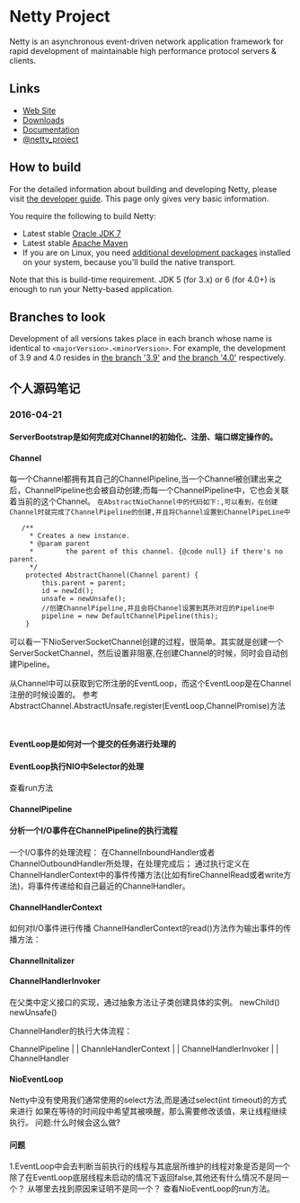 # Netty Project

Netty is an asynchronous event-driven network application framework for rapid development of maintainable high performance protocol servers & clients.

## Links

* [Web Site](http://netty.io/)
* [Downloads](http://netty.io/downloads.html)
* [Documentation](http://netty.io/wiki/)
* [@netty_project](https://twitter.com/netty_project)

## How to build

For the detailed information about building and developing Netty, please visit [the developer guide](http://netty.io/wiki/developer-guide.html).  This page only gives very basic information.

You require the following to build Netty:

* Latest stable [Oracle JDK 7](http://www.oracle.com/technetwork/java/)
* Latest stable [Apache Maven](http://maven.apache.org/)
* If you are on Linux, you need [additional development packages](http://netty.io/wiki/native-transports.html) installed on your system, because you'll build the native transport.

Note that this is build-time requirement.  JDK 5 (for 3.x) or 6 (for 4.0+) is enough to run your Netty-based application.

## Branches to look

Development of all versions takes place in each branch whose name is identical to `<majorVersion>.<minorVersion>`.  For example, the development of 3.9 and 4.0 resides in [the branch '3.9'](https://github.com/netty/netty/tree/3.9) and [the branch '4.0'](https://github.com/netty/netty/tree/4.0) respectively.


## 个人源码笔记

### 2016-04-21

#### ServerBootstrap是如何完成对Channel的初始化、注册、端口绑定操作的。



#### Channel

每一个Channel都拥有其自己的ChannelPipeline,当一个Channel被创建出来之后，ChannelPipeline也会被自动创建;而每一个ChannelPipeline中，它也会关联着当前的这个Channel。
`在AbstractNioChannel中的代码如下:,可以看到，在创建Channel时就完成了ChannelPipeline的创建,并且将Channel设置到ChannelPipeLine中`
```
   /**
     * Creates a new instance.
     * @param parent
     *        the parent of this channel. {@code null} if there's no parent.
     */
    protected AbstractChannel(Channel parent) {
        this.parent = parent;
        id = newId();
        unsafe = newUnsafe();
        //创建ChannelPipeline,并且会将Channel设置到其所对应的Pipeline中
        pipeline = new DefaultChannelPipeline(this);
    }
```
可以看一下NioServerSocketChannel创建的过程，很简单。其实就是创建一个ServerSocketChannel，然后设置非阻塞,在创建Channel的时候，同时会自动创建Pipeline。

从Channel中可以获取到它所注册的EventLoop，而这个EventLoop是在Channel注册的时候设置的。
参考AbstractChannel.AbstractUnsafe.register(EventLoop,ChannelPromise)方法
```


```


#### EventLoop是如何对一个提交的任务进行处理的

#### EventLoop执行NIO中Selector的处理
查看run方法





#### ChannelPipeline




#### 分析一个I/O事件在ChannelPipeline的执行流程
一个I/O事件的处理流程：
在ChannelInboundHandler或者ChannelOutboundHandler所处理，在处理完成后；
通过执行定义在ChannelHandlerContext中的事件传播方法(比如有fireChannelRead或者write方法)，将事件传递给和自己最近的ChannelHandler。



#### ChannelHandlerContext
如何对I/O事件进行传播
ChannelHandlerContext的read()方法作为输出事件的传播方法：


#### ChannelInitalizer


#### ChannelHandlerInvoker




在父类中定义接口的实现，通过抽象方法让子类创建具体的实例。
newChild()
newUnsafe()


ChannelHandler的执行大体流程：

ChannelPipeline
      |
      |
ChannleHandlerContext
      |
      |
ChannelHandlerInvoker
      |
      |
ChannelHandler    


#### NioEventLoop

Netty中没有使用我们通常使用的select方法,而是通过select(int timeout)的方式来进行
如果在等待的时间段中希望其被唤醒，那么需要修改该值，来让线程继续执行。
问题:什么时候会这么做?







#### 问题
1.EventLoop中会去判断当前执行的线程与其底层所维护的线程对象是否是同一个
除了在EventLoop底层线程未启动的情况下返回false,其他还有什么情况不是同一个？
从哪里去找到原因来证明不是同一个？
查看NioEventLoop的run方法。